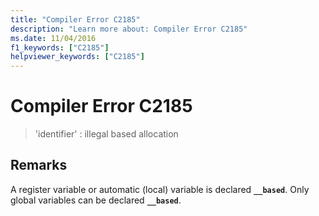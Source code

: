 ```yaml
---
title: "Compiler Error C2185"
description: "Learn more about: Compiler Error C2185"
ms.date: 11/04/2016
f1_keywords: ["C2185"]
helpviewer_keywords: ["C2185"]
---
```

# Compiler Error C2185

> 'identifier' : illegal based allocation

## Remarks

A register variable or automatic (local) variable is declared **`__based`**. Only global variables can be declared **`__based`**.
